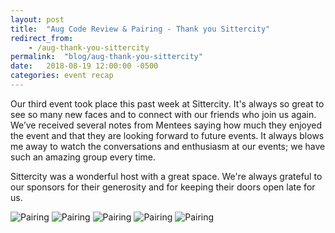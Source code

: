 ```yaml
---
layout: post
title:  "Aug Code Review & Pairing - Thank you Sittercity"
redirect_from: 
    - /aug-thank-you-sittercity
permalink:  "blog/aug-thank-you-sittercity"
date:   2018-08-19 12:00:00 -0500
categories: event recap
---
```


Our third event took place this past week at Sittercity. It's always so great to see so many new faces and to connect with our friends who join us again. We’ve received several notes from Mentees saying how much they enjoyed the event and that they are looking forward to future events. It always blows me away to watch the conversations and enthusiasm at our events; we have such an amazing group every time.

Sittercity was a wonderful host with a great space. We're always grateful to our sponsors for their generosity and for keeping their doors open late for us.

![Pairing](/images/events/aug142018/Aug14_pairing1.jpg)
![Pairing](/images/events/aug142018/Aug14_pairing2.jpg)
![Pairing](/images/events/aug142018/Aug14_pairing3.jpg)
![Pairing](/images/events/aug142018/Aug14_pairing4.jpg)
![Pairing](/images/Aug14_pairing5.jpg)